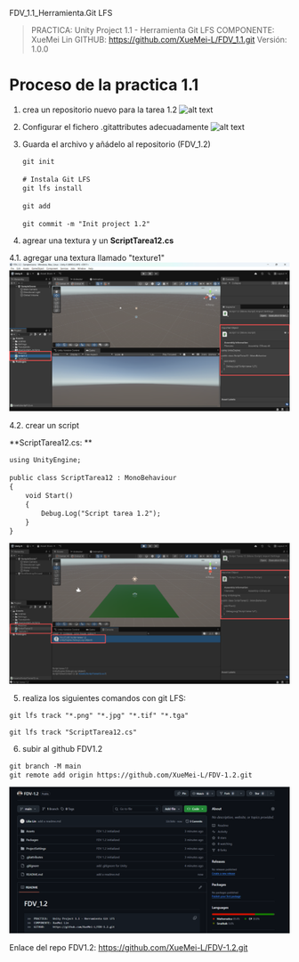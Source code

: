 FDV_1.1_Herramienta.Git LFS

> PRACTICA:   Unity Project 1.1 - Herramienta Git LFS
> COMPONENTE: XueMei Lin
> GITHUB:     https://github.com/XueMei-L/FDV_1.1.git
> Versión:    1.0.0

# Proceso de la practica 1.1
1. crea un repositorio nuevo para la tarea 1.2
![alt text](image-1.png)

2. Configurar el fichero .gitattributes adecuadamente
![alt text](image-2.png)

3. Guarda el archivo y añádelo al repositorio (FDV_1.2)
    ```
    git init
    
    # Instala Git LFS
    git lfs install

    git add
    
    git commit -m "Init project 1.2"
    ```

4. agrear una textura y un **ScriptTarea12.cs**

4.1. agregar una textura llamado "texture1"
![alt text](image.png)

4.2. crear un script

**ScriptTarea12.cs: **
```
using UnityEngine;

public class ScriptTarea12 : MonoBehaviour
{
    void Start()
    {
        Debug.Log("Script tarea 1.2");
    }
}
```
![alt text](image-3.png)

5. realiza los siguientes comandos con git LFS:
```
git lfs track "*.png" "*.jpg" "*.tif" "*.tga"
```
```
git lfs track "ScriptTarea12.cs"
```

6. subir al github FDV1.2
```
git branch -M main
git remote add origin https://github.com/XueMei-L/FDV-1.2.git

```
![alt text](image-4.png)

Enlace del repo FDV1.2:
https://github.com/XueMei-L/FDV-1.2.git
